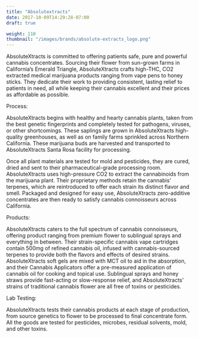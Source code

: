 ```yaml
---
title: "Absolutextracts"
date: 2017-10-09T14:29:28-07:00
draft: true

weight: 110
thumbnail: "/images/brands/absolute-extracts_logo.png"
---
```


AbsoluteXtracts is committed to offering patients safe, pure and powerful cannabis concentrates. Sourcing their flower from sun-grown farms in California’s Emerald Triangle, AbsoluteXtracts crafts high-THC, CO2 extracted medical marijuana products ranging from vape pens to honey sticks. They dedicate their work to providing consistent, lasting relief to patients in need, all while keeping their cannabis excellent and their prices as affordable as possible.

Process:

AbsoluteXtracts begins with healthy and hearty cannabis plants, taken from the best genetic fingerprints and completely tested for pathogens, viruses, or other shortcomings. These saplings are grown in AbsoluteXtracts high-quality greenhouses, as well as on family farms sprinkled across Northern California. These marijuana buds are harvested and transported to AbsoluteXtracts Santa Rosa facility for processing.

Once all plant materials are tested for mold and pesticides, they are cured, dried and sent to their pharmaceutical-grade processing room. AbsoluteXtracts uses high-pressure CO2 to extract the cannabinoids from the marijuana plant. Their proprietary methods retain the cannabis’ terpenes, which are reintroduced to offer each strain its distinct flavor and smell. Packaged and designed for easy use, AbsoluteXtracts zero-additive concentrates are then ready to satisfy cannabis connoisseurs across California.

Products:

AbsoluteXtracts caters to the full spectrum of cannabis connoisseurs, offering product ranging from premium flower to sublingual sprays and everything in between. Their strain-specific cannabis vape cartridges contain 500mg of refined cannabis oil, infused with cannabis-sourced terpenes to provide both the flavors and effects of desired strains. AbsoluteXtracts soft gels are mixed with MCT oil to aid in the absorption, and their Cannabis Applicators offer a pre-measured application of cannabis oil for cooking and topical use. Sublingual sprays and honey straws provide fast-acting or slow-response relief, and AbsoluteXtracts’ strains of traditional cannabis flower are all free of toxins or pesticides.

Lab Testing:

AbsoluteXtracts tests their cannabis products at each stage of production, from source genetics to flower to be processed to final concentrate form. All the goods are tested for pesticides, microbes, residual solvents, mold, and other toxins.
